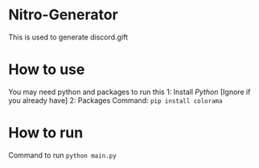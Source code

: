 # Nitro-Generator
This is used to generate discord.gift

# How to use

You may need python and packages to run this
1: Install *Python* [Ignore if you already have]
2: Packages Command: `pip install colorama`

# How to run
Command to run `python main.py`
